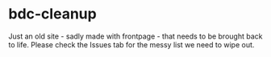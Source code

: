 bdc-cleanup
===========

Just an old site  - sadly made with frontpage - that needs to be brought back to life. Please check the Issues tab for the messy list we need to wipe out.
